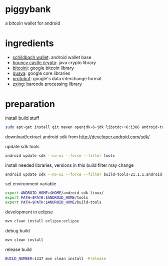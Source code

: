 # piggybank
a bitcoin wallet for android

# ingredients
- [schildbach wallet]: android wallet base
- [bouncy castle crypto]: java crypto library
- [bitcoinj]: google bitcoin library
- [guava]: google core libraries
- [protobuf]: google's data interchange format
- [zxing]: barcode processing library

# preparation

install build stuff
```sh
sudo apt-get install git maven openjdk-6-jdk libstdc++6:i386 android-tools-adb
```

download/extract android sdk from http://developer.android.com/sdk/

update sdk tools
```sh
android update sdk --no-ui --force --filter tools
```

install needed libraries, versions in this build filter may change
```sh
android update sdk --no-ui --force --filter build-tools-21.1.1,android-10,android-16,extra-android-m2repository
```

set environment variable
```sh
export ANDROID_HOME=$HOME/android-sdk-linux/
export PATH=$PATH:$ANDROID_HOME/tools
export PATH=$PATH:$ANDROID_HOME/build-tools
```

development in eclipse
```sh
mvn clean install eclipse:eclipse
```

debug build
```sh
mvn clean install
```

release build
```sh
BUILD_NUMBER=1337 mvn clean install -Prelease
```

[schildbach wallet]:https://github.com/schildbach/bitcoin-wallet
[bouncy castle crypto]:https://github.com/bcgit/bc-java
[bitcoinj]:https://github.com/bitcoinj/bitcoinj
[guava]:https://github.com/google/guava
[protobuf]:https://github.com/google/protobuf
[zxing]:https://github.com/zxing/zxing

